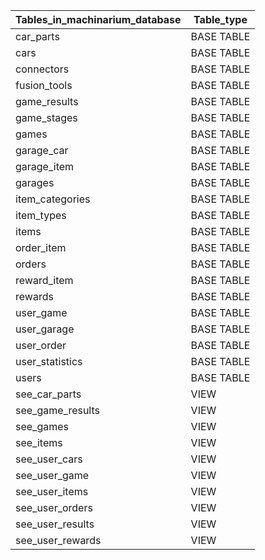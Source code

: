 
| Tables_in_machinarium_database | Table_type |
|--------------------------------|------------|
| car_parts                      | BASE TABLE |
| cars                           | BASE TABLE |
| connectors                     | BASE TABLE |
| fusion_tools                   | BASE TABLE |
| game_results                   | BASE TABLE |
| game_stages                    | BASE TABLE |
| games                          | BASE TABLE |
| garage_car                     | BASE TABLE |
| garage_item                    | BASE TABLE |
| garages                        | BASE TABLE |
| item_categories                | BASE TABLE |
| item_types                     | BASE TABLE |
| items                          | BASE TABLE |
| order_item                     | BASE TABLE |
| orders                         | BASE TABLE |
| reward_item                    | BASE TABLE |
| rewards                        | BASE TABLE |
| user_game                      | BASE TABLE |
| user_garage                    | BASE TABLE |
| user_order                     | BASE TABLE |
| user_statistics                | BASE TABLE |
| users                          | BASE TABLE |
| see_car_parts                  | VIEW       |
| see_game_results               | VIEW       |
| see_games                      | VIEW       |
| see_items                      | VIEW       |
| see_user_cars                  | VIEW       |
| see_user_game                  | VIEW       |
| see_user_items                 | VIEW       |
| see_user_orders                | VIEW       |
| see_user_results               | VIEW       |
| see_user_rewards               | VIEW       |
